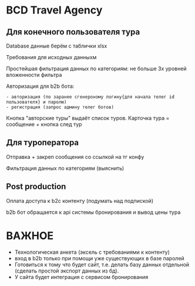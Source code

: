 <h1>BCD Travel Agency</h1>

<h2>Для конечного пользователя тура</h2>

Database данные берём с таблички xlsx

Требования для исходных данныхм 

Простейшая фильтрация данных по категориям: не больше 3х уровней вложенности фильтра

Авторизация для b2b бота:

    - авторизация (по заранее сгенероному логину{для начала телег id пользователя} и паролю)
    - регистрация (запрос админу телег ботов)

Кнопка "авторские туры" выдаёт список туров. Карточка тура = сообщение + кнопка след тур

<h2>Для туроператора</h2>

Отправка + закреп сообщения со ссылкой на тг конфу

Фильтрация данных по категориям (выяснить)

<h2>Post production</h2>

Оплата доступа к b2c контенту (подумать над подпиской)

b2b бот обращается к api системы бронирования и вывод цены тура

<h1>ВАЖНОЕ</h1>

- Технологическая анкета (эксель с требованиями к контенту)
- вход в b2b только при помощи уже существующих в базе паролей
- Готовиться к тому что будет сайт, т.е. делать базу данных отдельной (сделать простой экспорт данных из бд).
- У сайта будет интеграция с сервисом бронирования